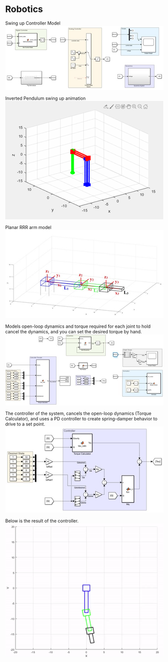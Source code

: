 # Robotics

Swing up Controller Model \
![](swing_up_controller.jpg)

Inverted Pendulum swing up animation \
![](inverted_pendulum.gif)



Planar RRR arm model \
![](RRR_arm_axes.jpg)

Models open-loop dynamics and torque required for each joint to hold cancel the dynamics, and you can set the desired torque by hand.
![](open_loop_model.jpg)

The controller of the system, cancels the open-loop dynamics (Torque Calculator), and uses a PD controller to create spring-damper behavior to drive to a set point. \
![](pd_partitioned_control_law.jpg)

Below is the result of the controller. 
![](rrr_animated.gif)
